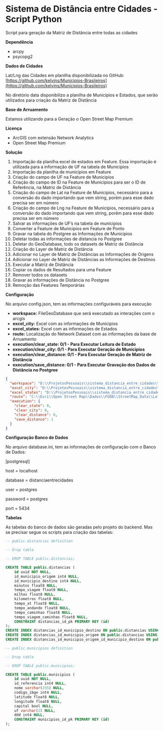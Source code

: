 # Sistema de Distância entre Cidades - Script Python

Script para geração da Matriz de Distância entre todas as cidades

**Dependência**

- arcpy
- psycopg2

**Dados de Cidades**

Lat/Lng das Cidades em planilha disponibilizada no GitHub: [https://github.com/kelvins/Municipios-Brasileiros](https://github.com/kelvins/Municipios-Brasileiros)

No diretório data disponibilizo a planilha de Municípios e Estados, que serão utilizados para criação da Matriz de Distância

**Base de Arruamento**

Estamos utilizando para a Geração o Open Street Map Premium

**Licença**

- ArcGIS com extensão Network Analytics
- Open Street Map Premium

**Solução**

1. Importação da planilha excel de estados em Feature. Essa importação é utilizada para a informação de UF na tabela de Municipios
2. Importação da planilha de municipios em Feature
3. Criação do campo de UF na Feature de Municipios
4. Criação do campo de ID na Feature de Municipios para ser o ID de Referência, na Matriz de Distância
5. Criação do campo de Lat na Feature de Municipios, necessário para a conversão do dado importando que vem string, porém para esse dado precisa ser em número
6. Criação do campo de Lng na Feature de Municipios, necessário para a conversão do dado importando que vem string, porém para esse dado precisa ser em número
7. Salvar as informações de UF’s na tabela de municipios
8. Converter a Feature de Municipios em Feature de Ponto
9. Gravar na tabela do Postgree as Informações de Municipios
10. Deletar todas as informações de distancia no Postgree
11. Deletar do GeoDatabase, todo os datasets de Matriz de Distância
12. Criação do Layer de Matriz de Distância
13. Adicionar no Layer de Matriz de Distâncias as Informações de Origens
14. Adicionar no Layer de Matriz de Distâncias as Informações de Destinos
15. Executar a Matriz de Distância
16. Copiar os dados de Resultados para uma Feature
17. Remover todos os datasets
18. Gravar as informações de Distância no Postgree
19. Remoção das Features Temporárias

**Configuração**

No arquivo config.json, tem as informações configuráveis para execução

- **workspace:** FileGeoDatabase que será executado as interações com o arcgis
- **excel_city:** Excel com as informações de Municipios
- **excel_states:** Excel com as informações de Estados
- **route:** Localização do Network Dataset com as informações da base de Arruamento
- **execution/clear_state: 0/1 - Para Executar Leitura de Estado**
- **execution/clear_city: 0/1 - Para Executar Geração de Municipios**
- **execution/clear_distance: 0/1 - Para Executar Geração de Matriz de Distância**
- **execution/save_distance: 0/1 - Para Executar Gravação dos Dados de Distância no Postgree**

```json
{
  "workspace": "D:\\ProjetosPessoais\\sistema_distancia_entre_cidades\\arcgis_project\\SistemaDistanciaEntreCidades\\SistemaDistanciaEntreCidades.gdb",
  "excel_city": "D:\\ProjetosPessoais\\sistema_distancia_entre_cidades\\python\\data\\Municipios.xlsx",
  "excel_states": "D:\\ProjetosPessoais\\sistema_distancia_entre_cidades\\python\\data\\Estados.xlsx",
  "route": "C:\\Esri\\Open Street Map\\Dados\\FGDB\\StreetMap_Data\\LatinAmerica.gdb\\Routing\\Routing_ND",
  "execution": {
    "clear_state": 0,
    "clear_city": 0,
    "clear_distance": 0,
    "save_distance": 1
  }
}
```

**Configuração Banco de Dados**

No arquivo database.ini, tem as informações de configuração com o Banco de Dados:

[postgresql]

host = localhost

database = distanciaentrecidades

user = postgres

password = postgres

port = 5434

**Tabelas**

As tabelas do banco de dados são geradas pelo projeto do backend. Mas se precisar segue os scripts para criação das tabelas:

```sql
-- public.distancias definition

-- Drop table

-- DROP TABLE public.distancias;

CREATE TABLE public.distancias (
	id uuid NOT NULL,
	id_municipio_origem int4 NULL,
	id_municipio_destino int4 NULL,
	minutos float8 NULL,
	tempo_viagem float8 NULL,
	milhas float8 NULL,
	kilometros float8 NULL,
	tempo_at float8 NULL,
	tempo_andando float8 NULL,
	tempo_caminhao float8 NULL,
	tempo_viagem_caminhao float8 NULL,
	CONSTRAINT distancias_id_pk PRIMARY KEY (id)
);
CREATE INDEX distancias_id_municipio_destino ON public.distancias USING btree (id_municipio_destino);
CREATE INDEX distancias_id_municipio_origem ON public.distancias USING btree (id_municipio_origem);
CREATE INDEX distancias_id_municipio_origem_id_municipio_destino ON public.distancias USING btree (id_municipio_origem, id_municipio_destino);
```


```sql
-- public.municipios definition

-- Drop table

-- DROP TABLE public.municipios;

CREATE TABLE public.municipios (
	id uuid NOT NULL,
	id_referencia int4 NULL,
	nome varchar(255) NULL,
	codigo_ibge int4 NULL,
	latitude float8 NULL,
	longitude float8 NULL,
	capital bool NULL,
	uf varchar(2) NULL,
	ddd int4 NULL,
	CONSTRAINT municipios_id_pk PRIMARY KEY (id)
);
```


